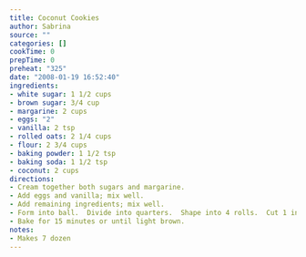 ```yaml
---
title: Coconut Cookies
author: Sabrina
source: ""
categories: []
cookTime: 0
prepTime: 0
preheat: "325"
date: "2008-01-19 16:52:40"
ingredients:
- white sugar: 1 1/2 cups
- brown sugar: 3/4 cup
- margarine: 2 cups
- eggs: "2"
- vanilla: 2 tsp
- rolled oats: 2 1/4 cups
- flour: 2 3/4 cups
- baking powder: 1 1/2 tsp
- baking soda: 1 1/2 tsp
- coconut: 2 cups
directions:
- Cream together both sugars and margarine.
- Add eggs and vanilla; mix well.
- Add remaining ingredients; mix well.
- Form into ball.  Divide into quarters.  Shape into 4 rolls.  Cut 1 inch slices.
- Bake for 15 minutes or until light brown.
notes:
- Makes 7 dozen
---
```


